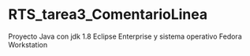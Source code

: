 # RTS_tarea3_ComentarioLinea
Proyecto Java con jdk 1.8 Eclipse Enterprise y sistema operativo Fedora Workstation
